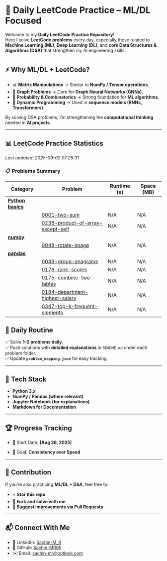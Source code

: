 # 🚀 Daily LeetCode Practice – ML/DL Focused

Welcome to my **Daily LeetCode Practice Repository**!  
Here I solve **LeetCode problems** every day, especially those related to **Machine Learning (ML)**, **Deep Learning (DL)**, and **core Data Structures & Algorithms (DSA)** that strengthen my AI engineering skills.

#

## ⚡ Why ML/DL + LeetCode?

- 📊 **Matrix Manipulations** → Similar to **NumPy / Tensor operations**.  
- 🔗 **Graph Problems** → Core for **Graph Neural Networks (GNNs)**.  
- 🎲 **Probability & Combinatorics** → Strong foundation for **ML algorithms**.  
- 🔄 **Dynamic Programming** → Used in **sequence models (RNNs, Transformers)**.  

By solving DSA problems, I’m strengthening the **computational thinking** needed in **AI projects**.

---


## 📊 LeetCode Practice Statistics

*Last updated: 2025-09-02 07:28:31*

### 📋 Problems Summary

| Category | Problem | Runtime (s) | Space (MB) |
|----------|---------|-------------|------------|
| **[Python basics](Python%20basics)** | | | |
| | [0001-two-sum](./Python%20basics/0001-two-sum/0001-two-sum.py) | N/A | N/A |
| | [0238-product-of-array-except-self](./Python%20basics/0238-product-of-array-except-self/0238-product-of-array-except-self.py) | N/A | N/A |
| **[numpy](numpy)** | | | |
| | [0048-rotate-image](./numpy/0048-rotate-image/0048-rotate-image.py) | N/A | N/A |
| **[pandas](pandas)** | | | |
| | [0049-group-anagrams](./pandas/0049-group-anagrams/0049-group-anagrams.py) | N/A | N/A |
| | [0178-rank-scores](./pandas/0178-rank-scores/0178-rank-scores.py) | N/A | N/A |
| | [0175-combine-two-tables](./pandas/0175-combine-two-tables/0175-combine-two-tables.py) | N/A | N/A |
| | [0184-department-highest-salary](./pandas/0184-department-highest-salary/0184-department-highest-salary.py) | N/A | N/A |
| | [0347-top-k-frequent-elements](./pandas/0347-top-k-frequent-elements/0347-top-k-frequent-elements.py) | N/A | N/A |

## 📆 Daily Routine

✅ Solve **1–2 problems daily**.  
✅ Push solutions with **detailed explanations** in `README.md` under each problem folder.  
✅ Update **`problem_mapping.json`** for easy tracking.  

---

## 🚀 Tech Stack

- **Python 3.x**  
- **NumPy / Pandas (where relevant)**  
- **Jupyter Notebook (for explanations)**  
- **Markdown for Documentation**  

---

## 🏆 Progress Tracking

- 📅 Start Date:  **[Aug 26, 2025]**  
  
- 🎯 Goal: **Consistency over Speed**  

---

## 🤝 Contribution

If you’re also practicing **ML/DL + DSA**, feel free to:

- ⭐ **Star this repo**  
- 🍴 **Fork and solve with me**  
- 📝 **Suggest improvements via Pull Requests**  

---

## 📬 Connect With Me

- 💼 LinkedIn: [Sachin-M_R](www.linkedin.com/in/mr-sachin)
- 🐙 GitHub: [Sachin-MR05](https://github.com/Sachin-MR05)  
- ✉️ Email: [sachin-mr@outlook.com](mailto:sachin-mr@outlook.com)  